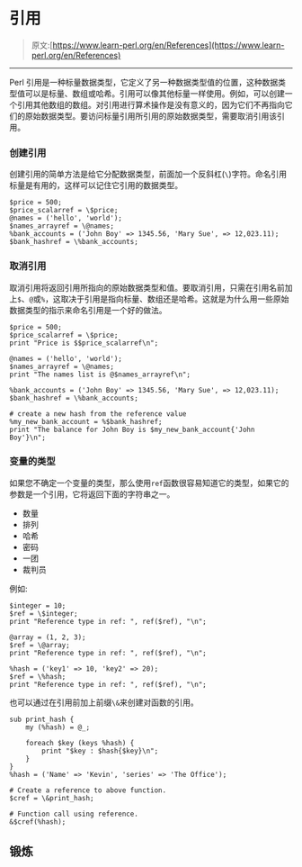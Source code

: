 # 引用

> 原文:[https://www.learn-perl.org/en/References](https://www.learn-perl.org/en/References)

* * *

Perl 引用是一种标量数据类型，它定义了另一种数据类型值的位置，这种数据类型值可以是标量、数组或哈希。引用可以像其他标量一样使用。例如，可以创建一个引用其他数组的数组。对引用进行算术操作是没有意义的，因为它们不再指向它们的原始数据类型。要访问标量引用所引用的原始数据类型，需要取消引用该引用。

### 创建引用

创建引用的简单方法是给它分配数据类型，前面加一个反斜杠(`\`)字符。命名引用标量是有用的，这样可以记住它引用的数据类型。

```
$price = 500;
$price_scalarref = \$price;
@names = ('hello', 'world');
$names_arrayref = \@names;
%bank_accounts = ('John Boy' => 1345.56, 'Mary Sue', => 12,023.11);
$bank_hashref = \%bank_accounts; 
```

### 取消引用

取消引用将返回引用所指向的原始数据类型和值。要取消引用，只需在引用名前加上`$`、`@`或`%`，这取决于引用是指向标量、数组还是哈希。这就是为什么用一些原始数据类型的指示来命名引用是一个好的做法。

```
$price = 500;
$price_scalarref = \$price;
print "Price is $$price_scalarref\n";

@names = ('hello', 'world');
$names_arrayref = \@names;
print "The names list is @$names_arrayref\n";

%bank_accounts = ('John Boy' => 1345.56, 'Mary Sue', => 12,023.11);
$bank_hashref = \%bank_accounts;

# create a new hash from the reference value
%my_new_bank_account = %$bank_hashref;
print "The balance for John Boy is $my_new_bank_account{'John Boy'}\n"; 
```

### 变量的类型

如果您不确定一个变量的类型，那么使用`ref`函数很容易知道它的类型，如果它的参数是一个引用，它将返回下面的字符串之一。

*   数量
*   排列
*   哈希
*   密码
*   一团
*   裁判员

例如:

```
$integer = 10;
$ref = \$integer;
print "Reference type in ref: ", ref($ref), "\n";

@array = (1, 2, 3);
$ref = \@array;
print "Reference type in ref: ", ref($ref), "\n";

%hash = ('key1' => 10, 'key2' => 20);
$ref = \%hash;
print "Reference type in ref: ", ref($ref), "\n"; 
```

也可以通过在引用前加上前缀`\&`来创建对函数的引用。

```
sub print_hash {
    my (%hash) = @_;

    foreach $key (keys %hash) {
        print "$key : $hash{$key}\n";
    }
}
%hash = ('Name' => 'Kevin', 'series' => 'The Office');

# Create a reference to above function.
$cref = \&print_hash;

# Function call using reference.
&$cref(%hash); 
```

## 锻炼